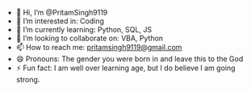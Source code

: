 - 👋 Hi, I’m @PritamSingh9119
- 👀 I’m interested in: Coding
- 🌱 I’m currently learning: Python, SQL, JS
- 💞️ I’m looking to collaborate on: VBA, Python
- 📫 How to reach me: pritamsingh9119@gmail.com
- 😄 Pronouns: The gender you were born in and leave this to the God
- ⚡ Fun fact: I am well over learning age, but I do believe I am going strong.

<!---
PritamSingh9119/PritamSingh9119 is a ✨ special ✨ repository because its `README.md` (this file) appears on your GitHub profile.
You can click the Preview link to take a look at your changes.
--->
